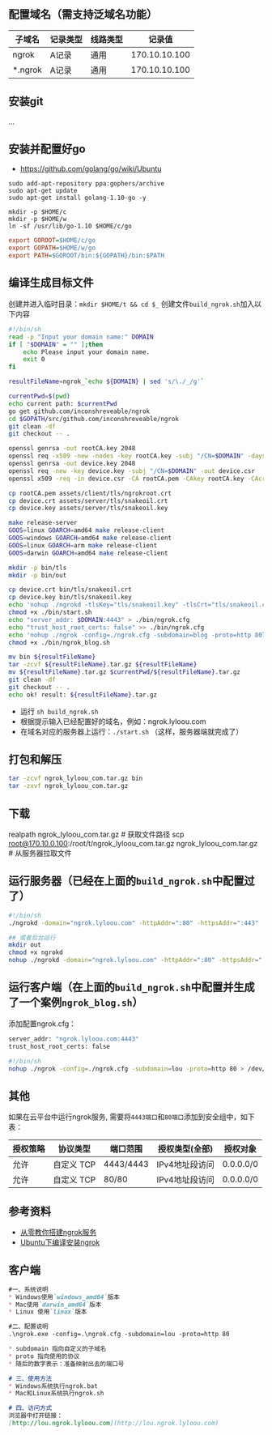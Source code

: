 ## 配置域名（需支持泛域名功能）

| 子域名 | 记录类型 | 线路类型 | 记录值|
| ----- | ------- | ------ | ----- |
| ngrok | A记录    |通用  | 170.10.10.100 |
| *.ngrok | A记录    |通用  | 170.10.10.100 |

## 安装git
...

## 安装并配置好go
- https://github.com/golang/go/wiki/Ubuntu
```
sudo add-apt-repository ppa:gophers/archive
sudo apt-get update
sudo apt-get install golang-1.10-go -y

mkdir -p $HOME/c
mkdir -p $HOME/w
ln -sf /usr/lib/go-1.10 $HOME/c/go
```

```ini
export GOROOT=$HOME/c/go
export GOPATH=$HOME/w/go
export PATH=$GOROOT/bin:${GOPATH}/bin:$PATH
```

## 编译生成目标文件
创建并进入临时目录：`mkdir $HOME/t && cd $_`
创建文件`build_ngrok.sh`加入以下内容
```sh
#!/bin/sh
read -p "Input your domain name:" DOMAIN
if [ "$DOMAIN" = "" ];then
    echo Please input your domain name.
    exit 0
fi

resultFileName=ngrok_`echo ${DOMAIN} | sed 's/\./_/g'`

currentPwd=$(pwd)
echo current path: $currentPwd
go get github.com/inconshreveable/ngrok
cd $GOPATH/src/github.com/inconshreveable/ngrok
git clean -df
git checkout -- .

openssl genrsa -out rootCA.key 2048
openssl req -x509 -new -nodes -key rootCA.key -subj "/CN=$DOMAIN" -days 5000 -out rootCA.pem
openssl genrsa -out device.key 2048
openssl req -new -key device.key -subj "/CN=$DOMAIN" -out device.csr
openssl x509 -req -in device.csr -CA rootCA.pem -CAkey rootCA.key -CAcreateserial -out device.crt -days 5000

cp rootCA.pem assets/client/tls/ngrokroot.crt
cp device.crt assets/server/tls/snakeoil.crt
cp device.key assets/server/tls/snakeoil.key

make release-server
GOOS=linux GOARCH=amd64 make release-client
GOOS=windows GOARCH=amd64 make release-client
GOOS=linux GOARCH=arm make release-client
GOOS=darwin GOARCH=amd64 make release-client

mkdir -p bin/tls
mkdir -p bin/out

cp device.crt bin/tls/snakeoil.crt
cp device.key bin/tls/snakeoil.key
echo 'nohup ./ngrokd -tlsKey="tls/snakeoil.key" -tlsCrt="tls/snakeoil.crt" -domain='"$DOMAIN"' -httpAddr=":80" -httpsAddr=":443" > out/nohupd.out 2>&1 &' > ./bin/start.sh
chmod +x ./bin/start.sh
echo "server_addr: $DOMAIN:4443" > ./bin/ngrok.cfg
echo "trust_host_root_certs: false" >> ./bin/ngrok.cfg
echo 'nohup ./ngrok -config=./ngrok.cfg -subdomain=blog -proto=http 8078 > /dev/null 2>&1 &' > ./bin/blog.sh
chmod +x ./bin/ngrok_blog.sh

mv bin ${resultFileName}
tar -zcvf ${resultFileName}.tar.gz ${resultFileName}
mv ${resultFileName}.tar.gz $currentPwd/${resultFileName}.tar.gz
git clean -df
git checkout -- .
echo ok! result: ${resultFileName}.tar.gz
```
- 运行 `sh build_ngrok.sh`
- 根据提示输入已经配置好的域名，例如：ngrok.lyloou.com
- 在域名对应的服务器上运行：`./start.sh` （这样，服务器端就完成了）

## 打包和解压
```sh
tar -zcvf ngrok_lyloou_com.tar.gz bin
tar -zxvf ngrok_lyloou_com.tar.gz
```

## 下载
realpath ngrok_lyloou_com.tar.gz # 获取文件路径
scp root@170.10.0.100:/root/t/ngrok_lyloou_com.tar.gz ngrok_lyloou_com.tar.gz # 从服务器拉取文件

## 运行服务器（已经在上面的`build_ngrok.sh`中配置过了）
```sh
#!/bin/sh
./ngrokd -domain="ngrok.lyloou.com" -httpAddr=":80" -httpsAddr=":443" 

## 或者后台运行
mkdir out
chmod +x ngrokd
nohup ./ngrokd -domain="ngrok.lyloou.com" -httpAddr=":80" -httpsAddr=":443"  > out/nohup_log.out 2>&1 &
```

## 运行客户端（在上面的`build_ngrok.sh`中配置并生成了一个案例`ngrok_blog.sh`）
添加配置ngrok.cfg：
```sh
server_addr: "ngrok.lyloou.com:4443"
trust_host_root_certs: false
```

```sh
#!/bin/sh
nohup ./ngrok -config=./ngrok.cfg -subdomain=lou -proto=http 80 > /dev/null 2>&1 &
```


## 其他
如果在云平台中运行ngrok服务, 需要将`4443端口`和`80端口`添加到安全组中，如下表：

|授权策略|	协议类型|	端口范围|	授权类型(全部)|	授权对象|
|------|----------|---------|---------------|--------|
|允许   |自定义 TCP  |4443/4443|	IPv4地址段访问	|0.0.0.0/0|
|允许   |自定义 TCP  |80/80|	IPv4地址段访问	|0.0.0.0/0|

## 参考资料
- [从零教你搭建ngrok服务](https://morongs.github.io/2016/12/28/dajian-ngrok/)
- [Ubuntu下编译安装ngrok](https://blog.csdn.net/cloume/article/details/51209493)

## 客户端
```md
#一、系统说明
* Windows使用`windows_amd64`版本
* Mac使用`darwin_amd64`版本
* Linux 使用`linux`版本

#二、配置说明
.\ngrok.exe -config=.\ngrok.cfg -subdomain=lou -proto=http 80

* subdomain 指向自定义的子域名
* proto 指向使用的协议
* 随后的数字表示：准备映射出去的端口号

# 三、使用方法
* Windows系统执行ngrok.bat
* Mac和Linux系统执行ngrok.sh

# 四、访问方式
浏览器中打开链接：
[http://lou.ngrok.lyloou.com](http://lou.ngrok.lyloou.com)
```
